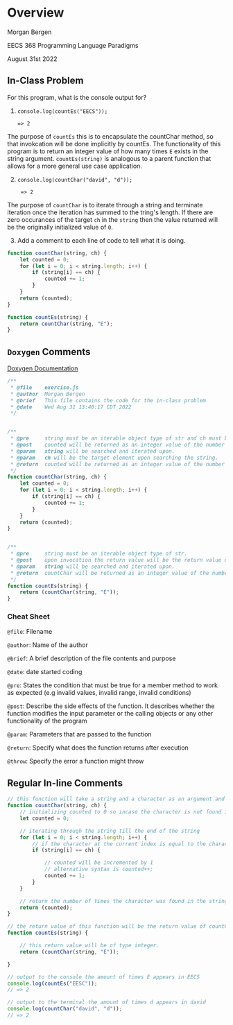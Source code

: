 # Overview
Morgan Bergen

EECS 368 Programming Language Paradigms

August 31st 2022

## In-Class Problem
For this program, what is the console output for?
1. `console.log(countEs("EECS"));`

    `=> 2`

The purpose of `countEs` this is to encapsulate the countChar method, so that invokcation will be done implicitly by countEs.  The functionality of this program is to return an integer value of how many times `E` exists in the string argument.  `countEs(string)` is analogous to a parent function that allows for a more general use case application.

2. `console.log(countChar("david", "d"));`

    ` => 2`

The purpose of `countChar` is to iterate through a string and terminate iteration once the iteration has summed to the tring's length.  If there are zero occurances of the target `ch` in the `string` then the value returned will be the originally initialized value of `0`.


3.  Add a comment to each line of code to tell what it is doing.

```javascript
function countChar(string, ch) {
    let counted = 0;
    for (let i = 0; i < string.length; i++) {
        if (string[i] == ch) {
            counted += 1;
        } 
    }
    return (counted);
}

function countEs(string) {
    return countChar(string, "E");
}
```

## `Doxygen` Comments

[Doxygen Documentation](https://doxygen.nl/manual/index.html)

```javascript
/**
 * @file    exercise.js
 * @author  Morgan Bergen
 * @brief   This file contains the code for the in-class problem
 * @date    Wed Aug 31 13:40:17 CDT 2022
 */


/**
 * @pre     string must be an iterable object type of str and ch must be an element of that object.
 * @post    counted will be returned as an integer value of the number of times ch appears in string.
 * @param   string will be searched and iterated upon.
 * @param   ch will be the target element upon searching the string.
 * @return  counted will be returned as an integer value of the number of times ch appears in string, if there is no element of ch in string, then 0 will be returned.
 */
function countChar(string, ch) {
    let counted = 0;
    for (let i = 0; i < string.length; i++) {
        if (string[i] == ch) {
            counted += 1;
        }
    }
    return (counted);
}


/**
 * @pre     string must be an iterable object type of str.
 * @post    upon invocation the return value will be the return value of countChar(string, "E") 
 * @param   string will be searched and iterated upon.
 * @return  countChar will be returned as an integer value of the number of times "E" appears in string, if there is no element of "E" in string, then 0 will be returned.
 */
function countEs(string) {
    return (countChar(string, "E"));
}
```
### Cheat Sheet

`@file`: Filename

`@author`: Name of the author

`@brief`: A brief description of the file contents and purpose 

`@date`: date started coding

`@pre`: States the condition that must be true for a member method to work as expected (e.g invalid values, invalid range, invalid conditions)

`@post`: Describe the side effects of the function. It describes whether the function modifies the input parameter or the calling objects or any other functionality of the program

`@param`: Parameters that are passed to the function

`@return`: Specify what does the function returns after execution 

`@throw`: Specify the error a function might throw


## Regular In-line Comments


```javascript
// this function will take a string and a character as an argument and return the number of times that character appears in the string
function countChar(string, ch) {
    // initializing counted to 0 so incase the character is not found in the string, 0 will be returned
    let counted = 0;

    // iterating through the string till the end of the string
    for (let i = 0; i < string.length; i++) {
        // if the character at the current index is equal to the character we are looking for, then increment counted
        if (string[i] == ch) {

            // counted will be incremented by 1
            // alternative syntax is counted++;
            counted += 1;
        }
    }

    // return the number of times the character was found in the string represented by the integer counted.
    return (counted);
}

// the return value of this function will be the return value of countChar(string, "E")
function countEs(string) {

    // this return value will be of type integer.
    return (countChar(string, "E"));

}

// output to the console the amount of times E appears in EECS
console.log(countEs("EESC"));
// => 2

// output to the terminal the amount of times d appears in david
console.log(countChar("david", "d"));
// => 2

```